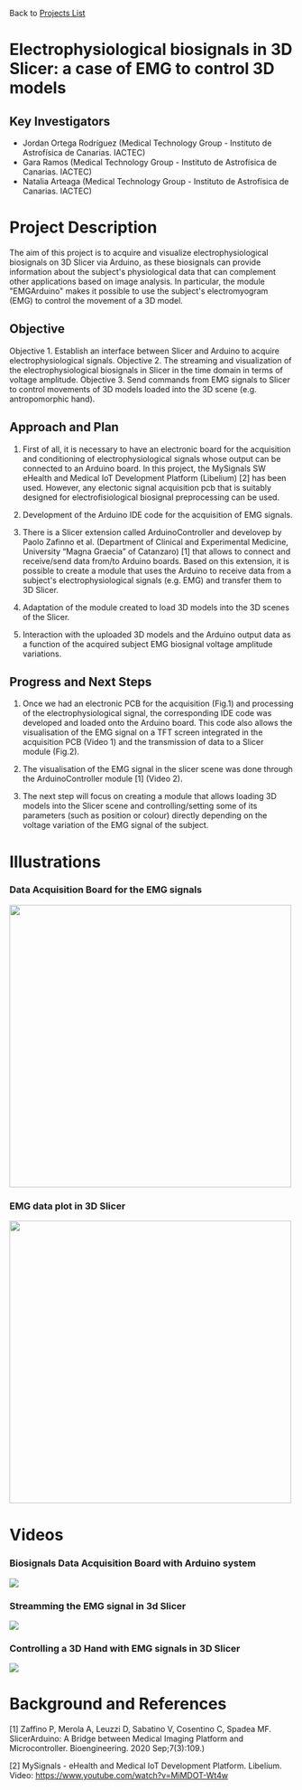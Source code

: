 Back to [Projects List](../../README.md#ProjectsList)

# Electrophysiological biosignals in 3D Slicer: a case of EMG to control 3D models

## Key Investigators

- Jordan Ortega Rodríguez (Medical Technology Group - Instituto de Astrofísica de Canarias. IACTEC)
- Gara Ramos (Medical Technology Group - Instituto de Astrofísica de Canarias. IACTEC)
- Natalia Arteaga (Medical Technology Group - Instituto de Astrofísica de Canarias. IACTEC)

# Project Description

The aim of this project is to acquire and visualize electrophysiological biosignals on 3D Slicer via Arduino,
as these biosignals can provide information about the subject's physiological data that can complement other
applications based on image analysis. In particular, the module "EMGArduino" makes it possible to use the subject's
electromyogram (EMG) to control the movement of a 3D model.

## Objective

Objective 1. Establish an interface between Slicer and Arduino to acquire electrophysiological signals.
Objective 2. The streaming and visualization of the electrophysiological biosignals in Slicer in the time domain in terms of voltage amplitude.
Objective 3. Send commands from EMG signals to Slicer to control movements of 3D models loaded into the 3D scene (e.g. antropomorphic hand).

## Approach and Plan

1. First of all, it is necessary to have an electronic board for the acquisition and conditioning of electrophysiological
   signals whose output can be connected to an Arduino board. In this project, the MySignals SW eHealth and Medical IoT Development Platform
   (Libelium) [2] has been used. However, any electonic signal acquisition pcb that is suitably designed for electrofisiological
   biosignal preprocessing can be used.

2. Development of the Arduino IDE code for the acquisition of EMG signals.

3. There is a Slicer extension called ArduinoController and develovep by Paolo Zafinno et al. (Department of Clinical
   and Experimental Medicine, University “Magna Graecia” of Catanzaro) [1] that allows to connect and receive/send
   data from/to Arduino boards. Based on this extension, it is possible to create a module that uses the Arduino to receive
   data from a subject's electrophysiological signals (e.g. EMG) and transfer them to 3D Slicer.

4. Adaptation of the module created to load 3D models into the 3D scenes of the Slicer.

5. Interaction with the uploaded 3D models and the Arduino output data as a function of the acquired subject EMG biosignal
   voltage amplitude variations.

## Progress and Next Steps

1. Once we had an electronic PCB for the acquisition (Fig.1) and processing of the electrophysiological signal, the corresponding IDE
   code was developed and loaded onto the Arduino board. This code also allows the visualisation of the EMG signal on a TFT screen
   integrated in the acquisition PCB (Video 1) and the transmission of data to a Slicer module (Fig.2).

2. The visualisation of the EMG signal in the slicer scene was done through the ArduinoController module [1] (Video 2).

3. The next step will focus on creating a module that allows loading 3D models into the Slicer scene and controlling/setting
   some of its parameters (such as position or colour) directly depending on the voltage variation of the EMG signal of the subject.


# Illustrations

### Data Acquisition Board for the EMG signals
<img src="https://github.com/NA-MIC/ProjectWeek/blob/master/PW38_2023_GranCanaria/Projects/Electrophysiological_Biosignals_In_3DSlicer/MySiganIoT.jpg" width="500"/>

### EMG data plot in 3D Slicer
<img src="https://github.com/NA-MIC/ProjectWeek/blob/master/PW38_2023_GranCanaria/Projects/Electrophysiological_Biosignals_In_3DSlicer/EMG-Arduino%20Plot.png" width="500"/>


# Videos

### Biosignals Data Acquisition Board with Arduino system
![](https://github.com/NA-MIC/ProjectWeek/blob/master/PW38_2023_GranCanaria/Projects/Electrophysiological_Biosignals_In_3DSlicer/DAQ-board-and-Arduino.gif)

### Streamming the EMG signal in 3d Slicer
![](https://github.com/NA-MIC/ProjectWeek/blob/master/PW38_2023_GranCanaria/Projects/Electrophysiological_Biosignals_In_3DSlicer/EMG_Slicer.gif)

### Controlling a 3D Hand with EMG signals in 3D Slicer
![](https://github.com/NA-MIC/ProjectWeek/blob/master/PW38_2023_GranCanaria/Projects/Electrophysiological_Biosignals_In_3DSlicer/EMG-3DHand.gif)

# Background and References

[1] Zaffino P, Merola A, Leuzzi D, Sabatino V, Cosentino C, Spadea MF. SlicerArduino: A Bridge between Medical
    Imaging Platform and Microcontroller. Bioengineering. 2020 Sep;7(3):109.)

[2] MySignals - eHealth and Medical IoT Development Platform. Libelium. Video: https://www.youtube.com/watch?v=MiMDOT-Wt4w
